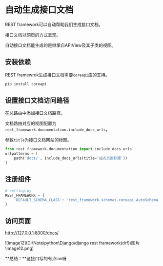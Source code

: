 # 自动生成接口文档

REST framework可以自动帮助我们生成接口文档。

接口文档以网页的方式呈现。

自动接口文档能生成的是继承自APIView及其子类的视图。



## 安装依赖

REST framewrok生成接口文档需要`coreapi`库的支持。

~~~ python
pip install coreapi
~~~



## 设置接口文档访问路径

在总路由中添加接口文档路径。

文档路由对应的视图配置为`rest_framework.documentation.include_docs_urls`，

参数`title`为接口文档网站的标题。

~~~ python 
from rest_framework.documentation import include_docs_urls
urlpatterns = [
    path('docs/', include_docs_urls(title='站点页面标题'))
]
~~~



## 注册组件

~~~ python 
# setting.py
REST_FRAMEWORK = {
    'DEFAULT_SCHEMA_CLASS': 'rest_framework.schemas.coreapi.AutoSchema',
}
~~~



## 访问页面

http://127.0.0.1:8000/docs/

![image12](D:\Note\python\Django\django rest framework(drf)\图片\image12.png)

**总结：**这接口写的有点lan呀